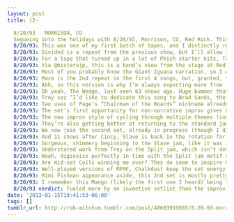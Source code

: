 ```yaml
---
layout: post
title: |2-

  8/20/93 - MORRISON, CO
  Segueing into the holidays with 8/20/93, Morrison, CO, Red Rock. This is Red Rocks, This is The Phish!
  8/20/93: This was one of my first batch of tapes, and I distinctly remember the show being on XLII-S tapes for some reason. Fancy!
  8/20/93: Divided is a repeat from the previous show, but I’ll allow it due to the venue and weather situation. http://bit.ly/R8ZEVu 
  8/20/93: For a tape that turned up in a lot of Phish starter kits, Trey is mixed awfully low. Strange setlist for the era too: Harpua 2nd?
  8/20/93: Via @misterajp, this is a band’s view from the stage at Red Rocks: http://bit.ly/R90PV2 
  8/20/93: Most of you probably know the Giant Iguana narration, so I won’t try to summarize. Excellent dramatic work by Page & Mike though.
  8/20/93: Maze is the 2nd repeat in the first 4 songs, but, granted, the last show was 600 miles away. Good Maze.
  8/20/93: Ahh, so this version is why I’m always expecting more from ‘93 It’s Ice breakdowns. Awesomely obtuse Page solo.
  8/20/93: Oh yeah, The Wedge, last seen 63 shows ago. Huge bummer that this Page-intro version didn’t get more play in this era.
  8/20/93: Trey sez “I’d like to dedicate this song to Brad Sands, the guy that tunes my guitar.” Brad had a lot of jobs in those days.
  8/20/93: Two uses of Page’s “Chairman of the Boards” nickname already. It’s not *that* funny.
  8/20/93: The set’s first opportunity for non-narrative improv gives us a deranged variation on CYHMK in Antelope. Nice.
  8/20/93: The new improv style of cycling through multiple themes (instead of a linear climb) is really starting to congeal.
  8/20/93: They’re also getting better at returning to the standard jam progression from more open exploration: this Antelope, 8/17’s Bowie.
  8/20/93: We now join the second set, already in progress (though I didn’t bat an eye at a 2-minute long 2001 in my iTunes).
  8/20/93: And 11 shows after Cincy, Slave is back in the rotation for good. Sounds pretty weird coming out of 2001 though.
  8/20/93: Gorgeous, shimmery beginning to the Slave jam, like it was imported from YEM’s ambient section.
  8/20/93: Understated work from Trey on the Split jam, which isn’t deviating as far from the theme as usual of late.
  8/20/93: Woah, diginoise perfectly in time with the Split jam motif at 9:30.
  8/20/93: Are mid-set Coils winning me over? They do seem to inspire more full-band jamming before the Page solo, and that’s a win-win.
  8/20/93: Well-played versions of MFMF, Chalkdust keep the set energy up w/o leaving a very deep impression. YEM goin’ the quiet route.
  8/20/93: Mimi Fishman appearance aside, this 2nd set is mostly pretty standard post-Coil. Might be why it’s a good beginner’s tape though.
  8/20/93: I remember this Mango (likely the first one I heard) being the song that most caught my ear when I first got this tape. Strange?
  8/20/93 verdict: Fueled more by an inventive setlist than the improv, though the Antelope is strong. Atypical for 8/93, but a good intro.
date: '2013-01-15T10:41:53-06:00'
tags: []
tumblr_url: http://rob-mitchum.tumblr.com/post/40603919865/8-20-93-morrison-co-segueing-into-the-holidays
---
```

